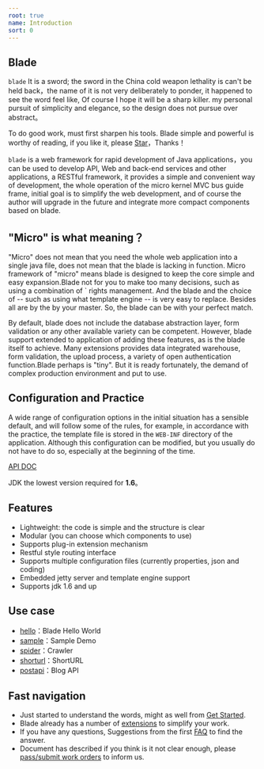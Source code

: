```yaml
---
root: true
name: Introduction
sort: 0
---
```


## Blade

 `blade` It is a sword; the sword in the China cold weapon lethality is can't be held back，the name of it is not very deliberately to ponder, it happened to see the word feel like, Of course I hope it will be a sharp killer. my personal pursuit of simplicity and elegance, so the design does not pursue over abstract。

 To do good work, must first sharpen his tools. Blade simple and powerful is worthy of reading,
 if you like it, please [Star](https://github.com/biezhi/blade)，Thanks！

 `blade`  is a web framework for rapid development of Java applications，you can be used to develop API, Web and back-end services and other applications, a RESTful framework, it provides a simple and convenient way of development, the whole operation of the micro kernel MVC bus guide frame,  initial goal is to simplify the web development, and of course the author will upgrade in the future and integrate more compact components based on blade.

## "Micro" is what meaning？

"Micro" does not mean that you need the whole web application into a single java file, does not mean that the blade is lacking in function. Micro framework of "micro" means blade is designed to keep the core simple and easy expansion.Blade not for you to make too many decisions, such as using a combination of ` rights management. And the blade and the choice of -- such as using what template engine -- is very easy to replace. Besides all are by the by your master. So, the blade can be with your perfect match.

By default, blade does not include the database abstraction layer, form validation or any other available variety can be competent. However, blade support extended to application of adding these features, as is the blade itself to achieve. Many extensions provides data integrated warehouse, form validation, the upload process, a variety of open authentication function.Blade perhaps is "tiny". But it is ready fortunately, the demand of complex production environment and put to use.

## Configuration and Practice

A wide range of configuration options in the initial situation has a sensible default, and will follow some of the rules, for example, in accordance with the practice, the template file is stored in the `WEB-INF` directory of the application. Although this configuration can be modified, but you usually do not have to do so, especially at the beginning of the time.

[API DOC](http://bladejava.com/apidocs)

JDK the lowest version required for **1.6**。

## Features

* Lightweight: the code is simple and the structure is clear
* Modular (you can choose which components to use)
* Supports plug-in extension mechanism
* Restful style routing interface
* Supports multiple configuration files (currently properties, json and coding)
* Embedded jetty server and template engine support
* Supports jdk 1.6 and up

## Use case

+ [hello](https://github.com/blade-samples/hello)：Blade Hello World
+ [sample](https://github.com/blade-samples/sample)：Sample Demo
+ [spider](https://github.com/blade-samples/spider)：Crawler
+ [shorturl](https://github.com/blade-samples/shorturl)：ShortURL
+ [postapi](https://github.com/blade-samples/postapi)：Blog API

## Fast navigation

- Just started to understand the words, might as well from [Get Started](/docs/intro/getting_start).
- Blade already has a number of [extensions](/docs/modules) to simplify your work.
- If you have any questions, Suggestions from the first [FAQ](in/docs/faqs) to find the answer.
- Document has described if you think is it not clear enough, please [pass/submit work orders](https://github.com/biezhi/blade/docs/issues) to inform us.
